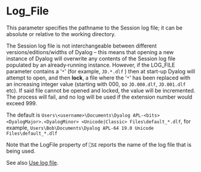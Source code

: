 <h1 class="heading"><span class="name">Log_File</span></h1>

This parameter specifies the pathname to the Session log file; it can be absolute or relative to the working directory.

The Session log file is not interchangeable between different versions/editions/widths of Dyalog – this means that opening a new instance of Dyalog will overwrite any contents of the Session log file populated by an already‑running instance. However, if the LOG_FILE parameter contains a '`*`' (for example,  `JD.*.dlf` ) then at start-up Dyalog will attempt to open, and then **lock**, a file where the '`*`' has been replaced with an increasing integer value (starting with 000, so `JD.000.dlf`, `JD.001.dlf` etc). If said file cannot be opened and locked, the value will be incremented. The process will fail, and no log will be used if the extension number would exceed 999.

The default is `Users\<username>\Documents\Dyalog APL-<bits> <DyalogMajor>.<DyalogMinor> <Unicode|Classic> Files\default_*.dlf`, for example, `Users\Bob\Documents\Dyalog APL-64 19.0 Unicode Files\default_*.dlf`

Note that the LogFile property of `⎕SE` reports the name of the log file that is being used.

See also [Use log file](../../../windows-installation-and-configuration-guide/configuring-the-ide/configuration-dialog/configuration-dialog-session-tab).
